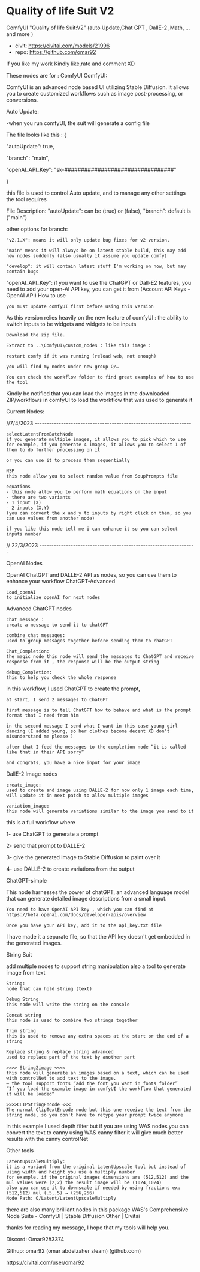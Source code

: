 Quality of life Suit V2
========================
ComfyUI "Quality of life Suit:V2" (auto Update,Chat GPT , DallE-2 ,Math, ... and more )
* civit: https://civitai.com/models/21996
* repo: https://github.com/omar92

If you like my work Kindly like,rate and comment XD

These nodes are for : ComfyUI
ComfyUI:

ComfyUI is an advanced node based UI utilizing Stable Diffusion. It allows you to create customized workflows such as image post-processing, or conversions.

Auto Update:

-when you run comfyUI, the suit will generate a config file

The file looks like this :
{

"autoUpdate": true,

"branch": "main",

"openAI_API_Key": "sk-#################################"

}

this file is used to control Auto update, and to manage any other settings the tool requires

File Description:
"autoUpdate": can be (true) or (false),
"branch": default is ("main")

other options for branch:

    "v2.1.X": means it will only update bug fixes for v2 version.

    "main" means it will always be on latest stable build, this may add new nodes suddenly (also usually it assume you update comfy)

    "develop": it will contain latest stuff I'm working on now, but may contain bugs

"openAI_API_Key": if you want to use the ChatGPT or Dall-E2 features, you need to add your open-AI API key, you can get it from (Account API Keys - OpenAI API)
How to use

    you must update comfyUI first before using this version

As this version relies heavily on the new feature of comfyUI : the ability to switch inputs to be widgets and widgets to be inputs

    Download the zip file.

    Extract to ..\ComfyUI\custom_nodes : like this image :

    restart comfy if it was running (reload web, not enough)

    you will find my nodes under new group O/…

    You can check the workflow folder to find great examples of how to use the tool

Kindly be notified that you can load the images in the downloaded ZIP/workflows in comfyUI to load the workflow that was used to generate it

Current Nodes:

//7/4/2023 -----------------------------------------------------------------

    selectLatentFromBatchNode
    if you generate multiple images, it allows you to pick which to use
    for example, if you generate 4 images, it allows you to select 1 of them to do further processing on it

    or you can use it to process them sequentially

    NSP
    this node allow you to select random value from SoupPrompts file

    equations
    - this node allow you to perform math equations on the input
    - there are two variants
    - 1 input (X)
    - 2 inputs (X,Y)
    (you can convert the x and y to inputs by right click on them, so you can use values from another node)

    if you like this node tell me i can enhance it so you can select inputs number

// 22/3/2023 -----------------------------------------------------------------

OpenAI Nodes

OpenAI ChatGPT and DALLE-2 API as nodes, so you can use them to enhance your workflow
ChatGPT-Advanced

    Load_openAI
    to initialize openAI for next nodes

Advanced ChatGPT nodes

    chat_message :
    create a message to send it to chatGPT

    combine_chat_messages:
    used to group messages together before sending them to chatGPT

    Chat_Completion:
    the magic node this node will send the messages to ChatGPT and receive response from it , the response will be the output string

    debug_Completion:
    this to help you check the whole response

in this workflow, I used ChatGPT to create the prompt,

    at start, I send 2 messages to ChatGPT

    first message is to tell ChatGPT how to behave and what is the prompt format that I need from him

    in the second message I send what I want in this case young girl dancing (I added young, so her clothes become decent XD don't misunderstand me please )

    after that I feed the messages to the completion node “it is called like that in their API sorry”

    and congrats, you have a nice input for your image

DallE-2 Image nodes

    create_image:
    used to create and image using DALLE-2 for now only 1 image each time, will update it in next patch to allow multiple images

    variation_image:
    this node will generate variations similar to the image you send to it

this is a full workflow where

1- use ChatGPT to generate a prompt

2- send that prompt to DALLE-2

3- give the generated image to Stable Diffusion to paint over it

4- use DALLE-2 to create variations from the output

ChatGPT-simple

This node harnesses the power of chatGPT, an advanced language model that can generate detailed image descriptions from a small input.

    You need to have OpenAI API key , which you can find at https://beta.openai.com/docs/developer-apis/overview

    Once you have your API key, add it to the api_key.txt file

I have made it a separate file, so that the API key doesn't get embedded in the generated images.

<you can load this image in comfyUI to load the workflow>

String Suit

add multiple nodes to support string manipulation also a tool to generate image from text

    String:
    node that can hold string (text)

    Debug String
    this node will write the string on the console

    Concat string
    this node is used to combine two strings together

    Trim string
    this is used to remove any extra spaces at the start or the end of a string

    Replace string & replace string advanced
    used to replace part of the text by another part

    >>>> String2image <<<<
    this node will generate an images based on a text, which can be used with controlNet to add text to the image.
    — the tool support fonts “add the font you want in fonts folder”
    “If you load the example image in comfyUI the workflow that generated it will be loaded”

    >>>>CLIPStringEncode <<<
    The normal ClipTextEncode node but this one receive the text from the string node, so you don't have to retype your prompt twice anymore

in this example I used depth filter but if you are using WAS nodes you can convert the text to canny using WAS canny filter it will give much better results with the canny controlNet

Other tools

    LatentUpscaleMultiply:
    it is a variant from the original LatentUpscale tool but instead of using width and height you use a multiply number
    for example, if the original images dimensions are (512,512) and the mul values were (2,2) the result image will be (1024,1024)
    also you can use it to downscale if needed by using fractions ex:(512,512) mul (.5,.5) → (256,256)
    Node Path: O/Latent/LatentUpscaleMultiply


there are also many brilliant nodes in this package
WAS's Comprehensive Node Suite - ComfyUI | Stable Diffusion Other | Civitai

thanks for reading my message, I hope that my tools will help you.

Discord: Omar92#3374

Githup: omar92 (omar abdelzaher sleam) (github.com)

https://civitai.com/user/omar92
